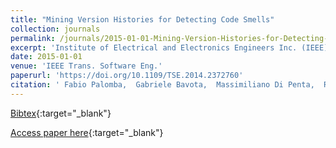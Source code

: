 ```yaml
---
title: "Mining Version Histories for Detecting Code Smells"
collection: journals
permalink: /journals/2015-01-01-Mining-Version-Histories-for-Detecting-Code-Smells
excerpt: 'Institute of Electrical and Electronics Engineers Inc. (IEEE), Los Alamitos, CA, USA, Scopus ID: 2-s2.0-84929317902, Cited by: 97'
date: 2015-01-01
venue: 'IEEE Trans. Software Eng.'
paperurl: 'https://doi.org/10.1109/TSE.2014.2372760'
citation: ' Fabio Palomba,  Gabriele Bavota,  Massimiliano Di Penta,  Rocco Oliveto,  Denys Poshyvanyk,  Andrea De Lucia, &quot;Mining Version Histories for Detecting Code Smells.&quot; IEEE Trans. Software Eng., 2015.'
---
```

[Bibtex](https://dblp.org/rec/bib/journals/tse/PalombaBPOPL15){:target="_blank"}

[Access paper here](https://doi.org/10.1109/TSE.2014.2372760){:target="_blank"}
